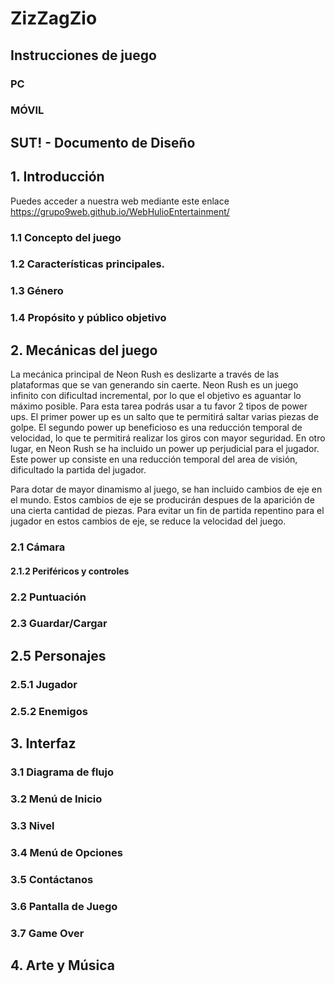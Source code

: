 # ZizZagZio

## Instrucciones de juego

### PC



### MÓVIL



## SUT!  - Documento de Diseño


## 1. Introducción

Puedes acceder a nuestra web mediante este enlace https://grupo9web.github.io/WebHulioEntertainment/

### 1.1 Concepto del juego


### 1.2 Características principales. 


### 1.3 Género


### 1.4 Propósito y público objetivo


## 2. Mecánicas del juego

La mecánica principal de Neon Rush es deslizarte a través de las plataformas que se van generando sin caerte. Neon Rush es un juego infinito con dificultad incremental, por lo que el objetivo es aguantar lo máximo posible. Para esta tarea podrás usar 
a tu favor 2 tipos de power ups. El primer power up es un salto que te permitirá saltar varias piezas de golpe. El segundo power up beneficioso es una reducción temporal de velocidad, lo que te permitirá realizar los giros con mayor seguridad. En otro lugar, en Neon Rush se ha incluido un power up perjudicial para el jugador. Este power up consiste en una reducción temporal del area de visión, dificultado la partida del jugador.

Para dotar de mayor dinamismo al juego, se han incluido cambios de eje en el mundo. Estos cambios de eje se producirán despues de la aparición de una cierta cantidad de piezas. Para evitar un fin de partida repentino para el jugador en estos cambios de eje, se reduce la velocidad del juego.

### 2.1 Cámara



#### 2.1.2 Periféricos y controles



### 2.2 Puntuación




### 2.3 Guardar/Cargar


## 2.5 Personajes

### 2.5.1 Jugador



### 2.5.2 Enemigos



## 3. Interfaz


  
 
### 3.1 Diagrama de flujo



### 3.2 Menú de Inicio



### 3.3 Nivel



### 3.4 Menú de Opciones



### 3.5 Contáctanos



### 3.6 Pantalla de Juego



### 3.7 Game Over



## 4. Arte y Música



